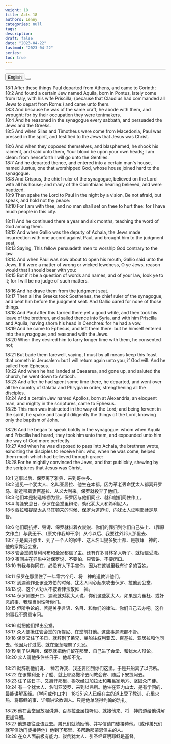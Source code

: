 ```yaml
---
weight: 18
title: Acts 18
authors: Lenny
categories: null
tags: 
description: 
draft: false
date: "2023-04-22"
lastmod: "2023-04-22"
series:
toc: true
---
```



<!--more-->
---

<!-- Tab links -->
<div class="tab">
  <button class="tablinks active" onclick="tablabel(event, 'english')">English</button>
  <button class="tablinks" onclick="tablabel(event, 'chinese')"></button>
  
</div>

<!-- Tab content -->
<div id="english" class="tabcontent" style="display:block">

18:1 After these things Paul departed from Athens, and came to Corinth;  
18:2 And found a certain Jew named Aquila, born in Pontus, lately come from Italy, with his wife Priscilla; (because that Claudius had commanded all Jews to depart from Rome:) and came unto them.  
18:3 And because he was of the same craft, he abode with them, and wrought: for by their occupation they were tentmakers.  
18:4 And he reasoned in the synagogue every sabbath, and persuaded the Jews and the Greeks.  
18:5 And when Silas and Timotheus were come from Macedonia, Paul was pressed in the spirit, and testified to the Jews that Jesus was Christ.  

18:6 And when they opposed themselves, and blasphemed, he shook his raiment, and said unto them, Your blood be upon your own heads; I am clean: from henceforth I will go unto the Gentiles.  
18:7 And he departed thence, and entered into a certain man's house, named Justus, one that worshipped God, whose house joined hard to the synagogue.  
18:8 And Crispus, the chief ruler of the synagogue, believed on the Lord with all his house; and many of the Corinthians hearing believed, and were baptized.  
18:9 Then spake the Lord to Paul in the night by a vision, Be not afraid, but speak, and hold not thy peace:  
18:10 For I am with thee, and no man shall set on thee to hurt thee: for I have much people in this city.  

18:11 And he continued there a year and six months, teaching the word of God among them.  
18:12 And when Gallio was the deputy of Achaia, the Jews made insurrection with one accord against Paul, and brought him to the judgment seat,  
18:13 Saying, This fellow persuadeth men to worship God contrary to the law.  
18:14 And when Paul was now about to open his mouth, Gallio said unto the Jews, If it were a matter of wrong or wicked lewdness, O ye Jews, reason would that I should bear with you:  
18:15 But if it be a question of words and names, and of your law, look ye to it; for I will be no judge of such matters.  

18:16 And he drave them from the judgment seat.  
18:17 Then all the Greeks took Sosthenes, the chief ruler of the synagogue, and beat him before the judgment seat. And Gallio cared for none of those things.  
18:18 And Paul after this tarried there yet a good while, and then took his leave of the brethren, and sailed thence into Syria, and with him Priscilla and Aquila; having shorn his head in Cenchrea: for he had a vow.  
18:19 And he came to Ephesus, and left them there: but he himself entered into the synagogue, and reasoned with the Jews.  
18:20 When they desired him to tarry longer time with them, he consented not;  

18:21 But bade them farewell, saying, I must by all means keep this feast that cometh in Jerusalem: but I will return again unto you, if God will. And he sailed from Ephesus.  
18:22 And when he had landed at Caesarea, and gone up, and saluted the church, he went down to Antioch.  
18:23 And after he had spent some time there, he departed, and went over all the country of Galatia and Phrygia in order, strengthening all the disciples.  
18:24 And a certain Jew named Apollos, born at Alexandria, an eloquent man, and mighty in the scriptures, came to Ephesus.  
18:25 This man was instructed in the way of the Lord; and being fervent in the spirit, he spake and taught diligently the things of the Lord, knowing only the baptism of John.  

18:26 And he began to speak boldly in the synagogue: whom when Aquila and Priscilla had heard, they took him unto them, and expounded unto him the way of God more perfectly.  
18:27 And when he was disposed to pass into Achaia, the brethren wrote, exhorting the disciples to receive him: who, when he was come, helped them much which had believed through grace:  
18:28 For he mightily convinced the Jews, and that publickly, shewing by the scriptures that Jesus was Christ.  
</div>

<div id="chinese" class="tabcontent">

18:1 这事以后、保罗离了雅典、来到哥林多。  
18:2 遇见一个犹太人、名叫亚居拉、他生在本都。因为革老丢命犹太人都离开罗马、新近带着妻百基拉、从义大利来。保罗就投奔了他们。  
18:3 他们本是制造帐棚为业。保罗因与他们同业、就和他们同住作工。  
18:4 每逢安息日、保罗在会堂里辩论、劝化犹太人和希利尼人。  
18:5 西拉和提摩太从马其顿来的时候、保罗为道迫切、向犹太人证明耶稣是基督。  

18:6 他们既抗拒、毁谤、保罗就抖着衣裳说、你们的罪归到你们自己头上、〔罪原文作血〕与我无干、〔原文作我却干净〕从今以后、我要往外邦人那里去、  
18:7 于是离开那里、到了一个人的家中、这人名叫提多犹士都、是敬拜　神的、他的家靠近会堂。  
18:8 管会堂的基利司布和全家都信了主。还有许多哥林多人听了、就相信受洗。  
18:9 夜间主在异象中对保罗说、不要怕、只管讲、不要闭口。  
18:10 有我与你同在、必没有人下手害你。因为在这城里我有许多的百姓。  

18:11 保罗在那里住了一年零六个月、将　神的道教训他们。  
18:12 到迦流作亚该亚方伯的时候、犹太人同心起来攻击保罗、拉他到公堂、  
18:13 说、这个人劝人不按着律法敬拜　神。  
18:14 保罗刚要开口、迦流就对犹太人说、你们这些犹太人、如果是为冤枉、或奸恶的事、我理当耐性听你们。  
18:15 但所争论的、若是关乎言语、名目、和你们的律法、你们自己去办吧。这样的事我不愿意审问。  

18:16 就把他们撵出公堂。  
18:17 众人便揪住管会堂的所提尼、在堂前打他。这些事迦流都不管。  
18:18 保罗又住了多日、就辞别了弟兄、坐船往叙利亚去、百基拉、亚居拉和他同去。他因为许过愿、就在坚革哩剪了头发。  
18:19 到了以弗所、保罗就把他们留在那里、自己进了会堂、和犹太人辩论。  
18:20 众人请他多住些日子、他却不允。  

18:21 就辞别他们说、　神若许我、我还要回到你们这里。于是开船离了以弗所。  
18:22 在该撒利亚下了船、就上耶路撒冷去问教会安、随后下安提阿去。  
18:23 住了些日子、又离开那里、挨次经过加拉太和弗吕家地方、坚固众门徒。  
18:24 有一个犹太人、名叫亚波罗、来到以弗所。他生在亚力山太、是有学问的、最能讲解圣经。〔学问或作口才〕
18:25 这人已经在主的道上受了教训、心里火热、将耶稣的事、详细讲论教训人。只是他单晓得约翰的洗礼。  

18:26 他在会堂里放胆讲道、百基拉亚居拉听见、就接他来、将　神的道给他讲解更加详细。  
18:27 他想要往亚该亚去。弟兄们就勉励他、并写信请门徒接待他。〔或作弟兄们就写信劝门徒接待他〕他到了那里、多帮助那蒙恩信主的人。  
18:28 在众人面前极有能力、驳倒犹太人、引圣经证明耶稣是基督。  
</div>